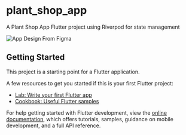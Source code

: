 # plant_shop_app

A Plant Shop App Flutter project using Riverpod for state management





![App Design From Figma](https://github.com/HoucemHb/Plant-Shop-App/blob/master/Plants-1%20(3).png?raw=true)




## Getting Started

This project is a starting point for a Flutter application.

A few resources to get you started if this is your first Flutter project:

- [Lab: Write your first Flutter app](https://docs.flutter.dev/get-started/codelab)
- [Cookbook: Useful Flutter samples](https://docs.flutter.dev/cookbook)

For help getting started with Flutter development, view the
[online documentation](https://docs.flutter.dev/), which offers tutorials,
samples, guidance on mobile development, and a full API reference.

